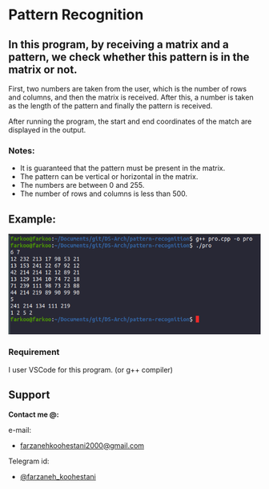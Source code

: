 # Pattern Recognition

## In this program, by receiving a matrix and a pattern, we check whether this pattern is in the matrix or not.

First, two numbers are taken from the user, which is the number of rows and columns, and then the matrix is received. After this, a number is taken as the length of the pattern and finally the pattern is received.

After running the program, the start and end coordinates of the match are displayed in the output.

### Notes:
* It is guaranteed that the pattern must be present in the matrix.
* The pattern can be vertical or horizontal in the matrix.
* The numbers are between 0 and 255.
* The number of rows and columns is less than 500.

## Example:
<img src="https://github.com/fark00/DS-Arch/blob/master/Pattern-Recognition/run.png">

### Requirement

I user VSCode for this program. (or g++ compiler)

## Support

**Contact me @:**

e-mail:

* farzanehkoohestani2000@gmail.com

Telegram id:

* [@farzaneh_koohestani](https://t.me/farzaneh_koohestani)


